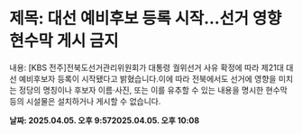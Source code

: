 # **제목: 대선 예비후보 등록 시작…선거 영향 현수막 게시 금지**

  내용: [KBS 전주]전북도선거관리위원회가 대통령 궐위선거 사유 확정에 따라 제21대 대선 예비후보자 등록이 시작됐다고 밝혔습니다.이에 따라 전북에서도 선거에 영향을 미치는 정당의 명칭이나 후보자 이름·사진, 또는 이를 유추할 수 있는 내용을 명시한 현수막 등의 시설물은 설치하거나 게시할 수 없습니다.

  **날짜: 2025.04.05. 오후 9:572025.04.05. 오후 10:08**